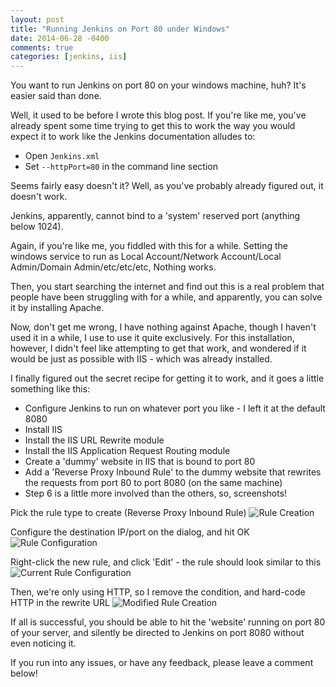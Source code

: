 ```yaml
---
layout: post
title: "Running Jenkins on Port 80 under Windows"
date: 2014-06-28 -0400
comments: true
categories: [jenkins, iis]
---
```


You want to run Jenkins on port 80 on your windows machine, huh? It's easier said than done. 

Well, it used to be before I wrote this blog post. If you're like me, you've already spent some time trying to get this to work the way you would expect it to work like the Jenkins documentation alludes to:
* Open `Jenkins.xml`
* Set `--httpPort=80` in the command line section

Seems fairly easy doesn't it? Well, as you've probably already figured out, it doesn't work.

Jenkins, apparently, cannot bind to a 'system' reserved port (anything below 1024).

Again, if you're like me, you fiddled with this for a while. Setting the windows service to run as Local Account/Network Account/Local Admin/Domain Admin/etc/etc/etc, Nothing works.

Then, you start searching the internet and find out this is a real problem that people have been struggling with for a while, and apparently, you can solve it by installing Apache.

Now, don't get me wrong, I have nothing against Apache, though I haven't used it in a while, I use to use it quite exclusively. For this installation, however, I didn't feel like attempting to get that work, and wondered if it would be just as possible with IIS - which was already installed.

I finally figured out the secret recipe for getting it to work, and it goes a little something like this:
* Configure Jenkins to run on whatever port you like - I left it at the default 8080
* Install IIS
* Install the IIS URL Rewrite module
* Install the IIS Application Request Routing module
* Create a 'dummy' website in IIS that is bound to port 80
* Add a 'Reverse Proxy Inbound Rule' to the dummy website that rewrites the requests from port 80 to port 8080 (on the same machine)
* Step 6 is a little more involved than the others, so, screenshots!

Pick the rule type to create (Reverse Proxy Inbound Rule)
![Rule Creation](https://www.calvinallen.net/images/2014/running-jenkins-on-port-80-under-windows/RuleCreation.png)

Configure the destination IP/port on the dialog, and hit OK
![Rule Configuration](https://www.calvinallen.net/images/2014/running-jenkins-on-port-80-under-windows/ConfigureRuleOne.png)

Right-click the new rule, and click 'Edit' - the rule should look similar to this
![Current Rule Configuration](https://www.calvinallen.net/images/2014/running-jenkins-on-port-80-under-windows/CurrentRuleConfiguration.png)

Then, we're only using HTTP, so I remove the condition, and hard-code HTTP in the rewrite URL
![Modified Rule Creation](https://www.calvinallen.net/images/2014/running-jenkins-on-port-80-under-windows/ModifiedConfiguration.png)

If all is successful, you should be able to hit the 'website' running on port 80 of your server, and silently be directed to Jenkins on port 8080 without even noticing it.

If you run into any issues, or have any feedback, please leave a comment below!